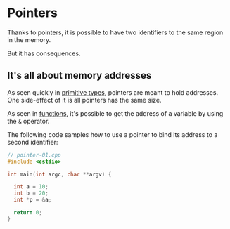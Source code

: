 # Pointers

Thanks to pointers, it is possible to have two identifiers to the same region in
the memory.

But it has consequences.

## It's all about memory addresses

As seen quickly in [primitive types][primitive-types], pointers are meant to
hold addresses. One side-effect of it is all pointers has the same size.

As seen in [functions][functions], it's possible to get the address of a
variable by using the `&` operator.

The following code samples how to use a pointer to bind its address to a second
identifier:

```cpp
// pointer-01.cpp
#include <cstdio>

int main(int argc, char **argv) {

  int a = 10;
  int b = 20;
  int *p = &a;

  return 0;  
}
```

[primitive-types]: ../0003-primitive-types/README.md
[functions]: ../0005-functions/README.md
